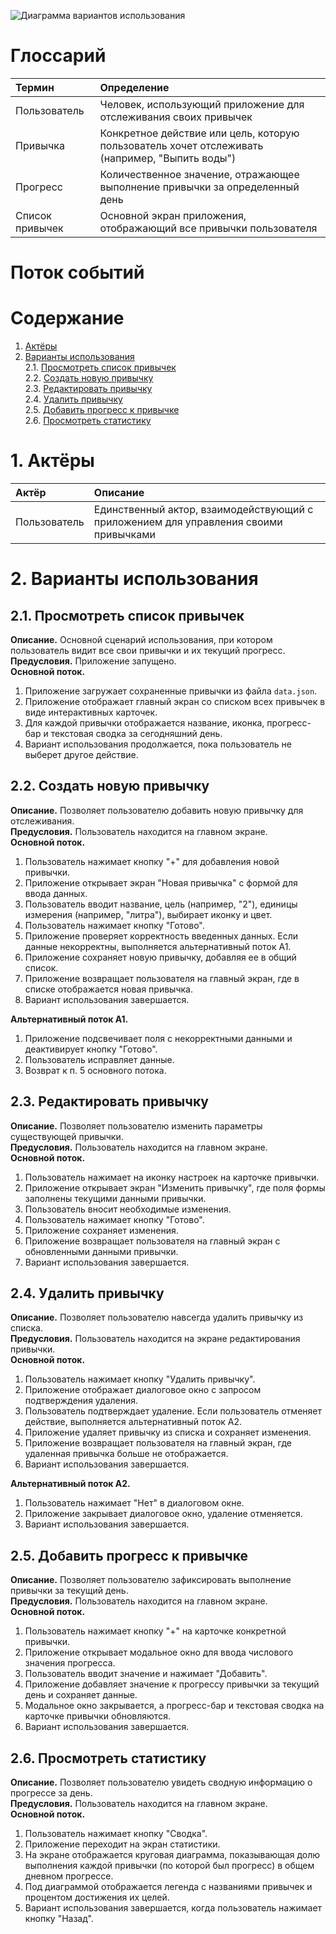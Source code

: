 ![Диаграмма вариантов использования](https://raw.githubusercontent.com/user/repo/main/Diagrams/Images/Momentum_UseCase.png) 

# Глоссарий

| Термин | Определение |
|:--|:--|
| Пользователь | Человек, использующий приложение для отслеживания своих привычек |
| Привычка | Конкретное действие или цель, которую пользователь хочет отслеживать (например, "Выпить воды") |
| Прогресс | Количественное значение, отражающее выполнение привычки за определенный день |
| Список привычек | Основной экран приложения, отображающий все привычки пользователя |

# Поток событий

# Содержание
1. [Актёры](#actors)  
2. [Варианты использования](#use_case)  
   2.1. [Просмотреть список привычек](#view_habit_list)  
   2.2. [Создать новую привычку](#add_habit)  
   2.3. [Редактировать привычку](#edit_habit)  
   2.4. [Удалить привычку](#remove_habit)  
   2.5. [Добавить прогресс к привычке](#add_progress)  
   2.6. [Просмотреть статистику](#view_statistics)  

<a name="actors"/>

# 1. Актёры

| Актёр | Описание |
|:--|:--|
| Пользователь | Единственный актор, взаимодействующий с приложением для управления своими привычками |

<a name="use_case"/>

# 2. Варианты использования

<a name="view_habit_list"/>

## 2.1. Просмотреть список привычек

**Описание.** Основной сценарий использования, при котором пользователь видит все свои привычки и их текущий прогресс.  
**Предусловия.** Приложение запущено.  
**Основной поток.**
1. Приложение загружает сохраненные привычки из файла `data.json`.
2. Приложение отображает главный экран со списком всех привычек в виде интерактивных карточек.
3. Для каждой привычки отображается название, иконка, прогресс-бар и текстовая сводка за сегодняшний день.
4. Вариант использования продолжается, пока пользователь не выберет другое действие.

<a name="add_habit"/>

## 2.2. Создать новую привычку

**Описание.** Позволяет пользователю добавить новую привычку для отслеживания.  
**Предусловия.** Пользователь находится на главном экране.  
**Основной поток.**
1. Пользователь нажимает кнопку "+" для добавления новой привычки.
2. Приложение открывает экран "Новая привычка" с формой для ввода данных.
3. Пользователь вводит название, цель (например, "2"), единицы измерения (например, "литра"), выбирает иконку и цвет.
4. Пользователь нажимает кнопку "Готово".
5. Приложение проверяет корректность введенных данных. Если данные некорректны, выполняется альтернативный поток А1.
6. Приложение сохраняет новую привычку, добавляя ее в общий список.
7. Приложение возвращает пользователя на главный экран, где в списке отображается новая привычка.
8. Вариант использования завершается.

**Альтернативный поток А1.**
1. Приложение подсвечивает поля с некорректными данными и деактивирует кнопку "Готово".
2. Пользователь исправляет данные.
3. Возврат к п. 5 основного потока.

<a name="edit_habit"/>

## 2.3. Редактировать привычку

**Описание.** Позволяет пользователю изменить параметры существующей привычки.  
**Предусловия.** Пользователь находится на главном экране.  
**Основной поток.**
1. Пользователь нажимает на иконку настроек на карточке привычки.
2. Приложение открывает экран "Изменить привычку", где поля формы заполнены текущими данными привычки.
3. Пользователь вносит необходимые изменения.
4. Пользователь нажимает кнопку "Готово".
5. Приложение сохраняет изменения.
6. Приложение возвращает пользователя на главный экран с обновленными данными привычки.
7. Вариант использования завершается.

<a name="remove_habit"/>

## 2.4. Удалить привычку

**Описание.** Позволяет пользователю навсегда удалить привычку из списка.  
**Предусловия.** Пользователь находится на экране редактирования привычки.  
**Основной поток.**
1. Пользователь нажимает кнопку "Удалить привычку".
2. Приложение отображает диалоговое окно с запросом подтверждения удаления.
3. Пользователь подтверждает удаление. Если пользователь отменяет действие, выполняется альтернативный поток А2.
4. Приложение удаляет привычку из списка и сохраняет изменения.
5. Приложение возвращает пользователя на главный экран, где удаленная привычка больше не отображается.
6. Вариант использования завершается.

**Альтернативный поток А2.**
1. Пользователь нажимает "Нет" в диалоговом окне.
2. Приложение закрывает диалоговое окно, удаление отменяется.
3. Вариант использования завершается.

<a name="add_progress"/>

## 2.5. Добавить прогресс к привычке

**Описание.** Позволяет пользователю зафиксировать выполнение привычки за текущий день.  
**Предусловия.** Пользователь находится на главном экране.  
**Основной поток.**
1. Пользователь нажимает кнопку "+" на карточке конкретной привычки.
2. Приложение открывает модальное окно для ввода числового значения прогресса.
3. Пользователь вводит значение и нажимает "Добавить".
4. Приложение добавляет значение к прогрессу привычки за текущий день и сохраняет данные.
5. Модальное окно закрывается, а прогресс-бар и текстовая сводка на карточке привычки обновляются.
6. Вариант использования завершается.

<a name="view_statistics"/>

## 2.6. Просмотреть статистику

**Описание.** Позволяет пользователю увидеть сводную информацию о прогрессе за день.  
**Предусловия.** Пользователь находится на главном экране.  
**Основной поток.**
1. Пользователь нажимает кнопку "Сводка".
2. Приложение переходит на экран статистики.
3. На экране отображается круговая диаграмма, показывающая долю выполнения каждой привычки (по которой был прогресс) в общем дневном прогрессе.
4. Под диаграммой отображается легенда с названиями привычек и процентом достижения их целей.
5. Вариант использования завершается, когда пользователь нажимает кнопку "Назад".
